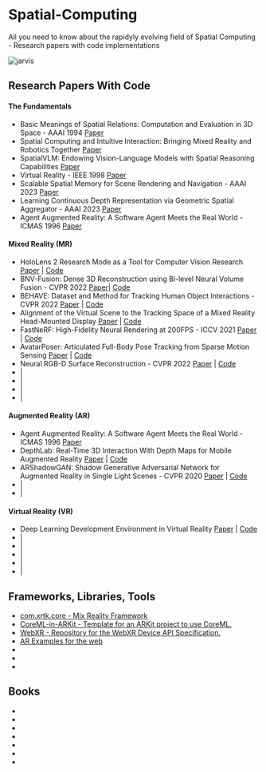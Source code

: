 # Spatial-Computing
All you need to know about the rapidyly evolving field of Spatial Computing - Research papers with code implementations

![jarvis](https://github.com/Jaykef/Spatial-Computing/assets/11355002/e276e9fc-d3f9-42ad-922f-8e2a87e9ffb2)

## Research Papers With Code
#### The Fundamentals
<ul>
  <li>Basic Meanings of Spatial Relations: Computation and Evaluation in 3D Space - AAAI 1994 <a href="https://cdn.aaai.org/AAAI/1994/AAAI94-214.pdf">Paper</a></li>
  <li>Spatial Computing and Intuitive Interaction: Bringing Mixed Reality and Robotics Together <a href="https://github.com/Jaykef/Spatial-Computing/blob/main/Research-Papers/Spatial-Computing-and%20Intuitive-Interaction.pdf">Paper</a></li>
  <li>SpatialVLM: Endowing Vision-Language Models with Spatial Reasoning Capabilities <a href="https://arxiv.org/pdf/2401.12168.pdf">Paper</a></li>
  <li>Virtual Reality - IEEE 1998 <a href="https://ieeexplore.ieee.org/document/666641">Paper</a></li>
  <li>Scalable Spatial Memory for Scene Rendering and Navigation - AAAI 2023 <a href="https://ojs.aaai.org/index.php/AAAI/article/view/25110">Paper</a></li>
  <li>Learning Continuous Depth Representation via Geometric Spatial Aggregator - AAAI 2023 <a href="https://ojs.aaai.org/index.php/AAAI/article/view/25369/25141">Paper</a></li>
  <li>Agent Augmented Reality: A Software Agent Meets the Real World - ICMAS 1996 <a href="https://cdn.aaai.org/ICMAS/1996/ICMAS96-029.pdf">Paper</a></li>
</ul>


#### Mixed Reality (MR)
<ul>
  <li>HoloLens 2 Research Mode as a Tool for Computer Vision Research <a href="https://arxiv.org/pdf/2008.11239v1.pdf">Paper</a> | <a href="https://github.com/microsoft/HoloLens2ForCV">Code</a></li>
  <li>BNV-Fusion: Dense 3D Reconstruction using Bi-level Neural Volume Fusion - CVPR 2022 <a href="https://arxiv.org/pdf/2204.01139v1.pdf">Paper</a>| <a href="https://github.com/likojack/bnv_fusion">Code</a></li>
  <li>BEHAVE: Dataset and Method for Tracking Human Object Interactions - CVPR 2022 <a href="https://arxiv.org/pdf/2204.06950v1.pdf">Paper</a> | <a href="https://github.com/xiexh20/behave-dataset">Code</a></li>
  <li>Alignment of the Virtual Scene to the Tracking Space of a Mixed Reality Head-Mounted Display <a href="https://arxiv.org/pdf/1703.05834v4.pdf">Paper</a> | <a href="https://github.com/qian256/HoloLensARToolKit">Code</a></li>
  <li>FastNeRF: High-Fidelity Neural Rendering at 200FPS - ICCV 2021 <a href="https://arxiv.org/pdf/2103.10380v2.pdf">Paper</a> | <a href="https://github.com/MaximeVandegar/Papers-in-100-Lines-of-Code/tree/main/FastNeRF_High_Fidelity_Neural_Rendering_at_200FPS">Code</a></li>
  <li>AvatarPoser: Articulated Full-Body Pose Tracking from Sparse Motion Sensing <a href="https://arxiv.org/pdf/2207.13784v1.pdf">Paper</a> | <a href="https://github.com/eth-siplab/avatarposer">Code</a></li>
  <li>Neural RGB-D Surface Reconstruction - CVPR 2022 <a href="https://arxiv.org/pdf/2104.04532v3.pdf">Paper</a> | <a href="https://github.com/dazinovic/neural-rgbd-surface-reconstruction">Code</a></li>
  <li> <a href=""></a> | <a href=""></a></li>
  <li> <a href=""></a> | <a href=""></a></li>
  <li> <a href=""></a> | <a href=""></a></li>
  <li> <a href=""></a> | <a href=""></a></li>
</ul>

#### Augmented Reality (AR)
<ul>
  <li>Agent Augmented Reality: A Software Agent Meets the Real World - ICMAS 1996 <a href="https://cdn.aaai.org/ICMAS/1996/ICMAS96-029.pdf">Paper</a></li>
  <li>DepthLab: Real-Time 3D Interaction With Depth Maps for Mobile Augmented Reality <a href="https://duruofei.com/papers/Du_DepthLab-Real-Time3DInteractionWithDepthMapsForMobileAugmentedReality_UIST2020.pdf">Paper</a> | <a href="https://github.com/googlesamples/arcore-depth-lab">Code</a></li>
  <li>ARShadowGAN: Shadow Generative Adversarial Network for Augmented Reality in Single Light Scenes - CVPR 2020 <a href="http://openaccess.thecvf.com/content_CVPR_2020/papers/Liu_ARShadowGAN_Shadow_Generative_Adversarial_Network_for_Augmented_Reality_in_Single_CVPR_2020_paper.pdf">Paper</a> | <a href="https://github.com/ldq9526/ARShadowGAN">Code</a></li>
  <li> <a href=""></a> | <a href=""></a></li>
  <li> <a href=""></a> | <a href=""></a></li>
</ul>

#### Virtual Reality (VR)
<ul>
  <li>Deep Learning Development Environment in Virtual Reality <a href="https://arxiv.org/pdf/1906.05925v1.pdf">Paper</a> | <a href="https://github.com/Cobanoglu-Lab/Devoreann">Code</a></li>
  <li> <a href=""></a> | <a href=""></a></li>
  <li> <a href=""></a> | <a href=""></a></li>
  <li> <a href=""></a> | <a href=""></a></li>
  <li> <a href=""></a> | <a href=""></a></li>
  <li> <a href=""></a> | <a href=""></a></li>
</ul>


## Frameworks, Libraries, Tools

<ul>
  <li><a href="https://github.com/XRTK/com.xrtk.core">com.xrtk.core - Mix Reality Framework
</a></li>
  <li><a href="https://github.com/hanleyweng/CoreML-in-ARKit">CoreML-in-ARKit - Template for an ARKit project to use CoreML.</a></li>
  <li><a href="https://github.com/immersive-web/webxr">WebXR - Repository for the WebXR Device API Specification.</a></li>
  <li><a href="https://github.com/stemkoski/AR-Examples">AR Examples for the web</a></li>
  <li><a href=""></a></li>
  <li><a href=""></a></li>
  <li><a href=""></a></li>
</ul>

## Books

<ul>
  <li><a href=""></a></li>
  <li><a href=""></a></li>
  <li><a href=""></a></li>
  <li><a href=""></a></li>
  <li><a href=""></a></li>
  <li><a href=""></a></li>
  <li><a href=""></a></li>
</ul>

